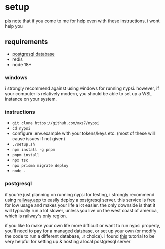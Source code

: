 # setup

pls note that if you come to me for help even with these instructions, i wont help you

## requirements

- [postgresql database](#postgresql)
- redis
- node 18+

### windows

i strongly recommend against using windows for running nypsi. however, if your computer is relatively modern, you should be able to set up a WSL instance on your system.

### instructions

- `git clone https://github.com/mxz7/nypsi`
- `cd nypsi`
- configure .env.example with your tokens/keys etc. (most of these will cause issues if not given)
- `./setup.sh`
- `npm install -g pnpm`
- `pnpm install`
- `npx tsc`
- `npx prisma migrate deploy`
- `node .`

### postgresql

if you're just planning on running nypsi for testing, i strongly recommend using [railway.app](https://railway.app) to easily deploy a postgresql server.
this service is free for low usage and makes your life a lot easier. the only downside is that it will typically run a lot slower, unless you live on the west coast of america, which is railway's only region.

if you like to make your own life more difficult or want to run nypsi properly, you'll need to pay for a managed database, or set up your own (or modify the code to run a different database, ur choice). i found [this](https://www.youtube.com/watch?v=CaxpuKwOs2w) tutorial to be very helpful for setting up & hosting a local postgresql server
